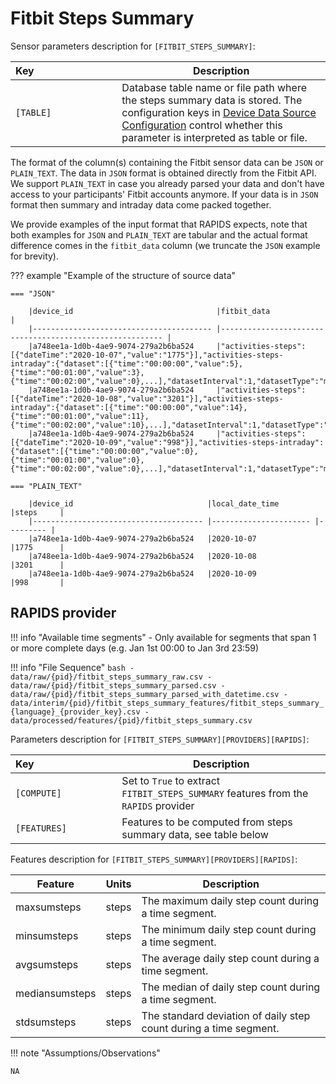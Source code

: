 # Fitbit Steps Summary

Sensor parameters description for `[FITBIT_STEPS_SUMMARY]`:

|Key&nbsp;&nbsp;&nbsp;&nbsp;&nbsp;&nbsp;&nbsp;&nbsp;&nbsp;&nbsp;&nbsp;&nbsp;&nbsp;&nbsp;&nbsp;&nbsp;&nbsp;&nbsp;&nbsp;&nbsp;&nbsp;&nbsp;&nbsp;&nbsp;&nbsp;&nbsp;&nbsp;&nbsp;&nbsp;            | Description |
|----------------|-----------------------------------------------------------------------------------------------------------------------------------
|`[TABLE]`| Database table name or file path where the steps summary data is stored. The configuration keys in [Device Data Source Configuration](../../setup/configuration/#device-data-source-configuration) control whether this parameter is interpreted as table or file.

The format of the column(s) containing the Fitbit sensor data can be `JSON` or `PLAIN_TEXT`. The data in `JSON` format is obtained directly from the Fitbit API. We support `PLAIN_TEXT` in case you already parsed your data and don't have access to your participants' Fitbit accounts anymore. If your data is in `JSON` format then summary and intraday data come packed together. 

We provide examples of the input format that RAPIDS expects, note that both examples for `JSON` and `PLAIN_TEXT` are tabular and the actual format difference comes in the `fitbit_data` column (we truncate the `JSON` example for brevity).

??? example "Example of the structure of source data"

    === "JSON"

        |device_id                                |fitbit_data                                               |
        |---------------------------------------- |--------------------------------------------------------- |
        |a748ee1a-1d0b-4ae9-9074-279a2b6ba524     |"activities-steps":[{"dateTime":"2020-10-07","value":"1775"}],"activities-steps-intraday":{"dataset":[{"time":"00:00:00","value":5},{"time":"00:01:00","value":3},{"time":"00:02:00","value":0},...],"datasetInterval":1,"datasetType":"minute"}}
        |a748ee1a-1d0b-4ae9-9074-279a2b6ba524     |"activities-steps":[{"dateTime":"2020-10-08","value":"3201"}],"activities-steps-intraday":{"dataset":[{"time":"00:00:00","value":14},{"time":"00:01:00","value":11},{"time":"00:02:00","value":10},...],"datasetInterval":1,"datasetType":"minute"}}
        |a748ee1a-1d0b-4ae9-9074-279a2b6ba524     |"activities-steps":[{"dateTime":"2020-10-09","value":"998"}],"activities-steps-intraday":{"dataset":[{"time":"00:00:00","value":0},{"time":"00:01:00","value":0},{"time":"00:02:00","value":0},...],"datasetInterval":1,"datasetType":"minute"}}
    
    === "PLAIN_TEXT"

        |device_id                              |local_date_time        |steps     |
        |-------------------------------------- |---------------------- |--------- |
        |a748ee1a-1d0b-4ae9-9074-279a2b6ba524   |2020-10-07             |1775      |
        |a748ee1a-1d0b-4ae9-9074-279a2b6ba524   |2020-10-08             |3201      |
        |a748ee1a-1d0b-4ae9-9074-279a2b6ba524   |2020-10-09             |998       |


## RAPIDS provider

!!! info "Available time segments"
    - Only available for segments that span 1 or more complete days (e.g. Jan 1st 00:00 to Jan 3rd 23:59)

!!! info "File Sequence"
    ```bash
    - data/raw/{pid}/fitbit_steps_summary_raw.csv
    - data/raw/{pid}/fitbit_steps_summary_parsed.csv
    - data/raw/{pid}/fitbit_steps_summary_parsed_with_datetime.csv
    - data/interim/{pid}/fitbit_steps_summary_features/fitbit_steps_summary_{language}_{provider_key}.csv
    - data/processed/features/{pid}/fitbit_steps_summary.csv
    ```


Parameters description for `[FITBIT_STEPS_SUMMARY][PROVIDERS][RAPIDS]`:

|Key&nbsp;&nbsp;&nbsp;&nbsp;&nbsp;&nbsp;&nbsp;&nbsp;&nbsp;&nbsp;&nbsp;&nbsp;&nbsp;&nbsp;&nbsp;&nbsp;&nbsp;&nbsp;&nbsp;&nbsp;&nbsp;&nbsp;&nbsp;&nbsp;&nbsp;&nbsp;&nbsp;&nbsp;&nbsp;            | Description |
|----------------|-----------------------------------------------------------------------------------------------------------------------------------
|`[COMPUTE]`  | Set to `True` to extract `FITBIT_STEPS_SUMMARY` features from the `RAPIDS` provider|
|`[FEATURES]` |         Features to be computed from steps summary data, see table below          |


Features description for `[FITBIT_STEPS_SUMMARY][PROVIDERS][RAPIDS]`:

|Feature                    |Units      |Description                                  |
|-------------------------- |---------- |-------------------------------------------- |
|maxsumsteps                |steps      |The maximum daily step count during a time segment.
|minsumsteps                |steps      |The minimum daily step count during a time segment.
|avgsumsteps                |steps      |The average daily step count during a time segment.
|mediansumsteps             |steps      |The median of daily step count during a time segment.
|stdsumsteps                |steps      |The standard deviation of daily step count during a time segment.

!!! note "Assumptions/Observations"
    
    NA
